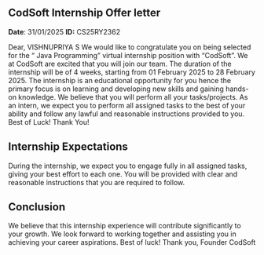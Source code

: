 ## CodSoft Internship Offer letter


**Date**: 31/01/2025
**ID:** CS25RY2362


Dear,
VISHNUPRIYA S
We would like to congratulate you on being selected for the “ Java Programming” virtual internship position with “CodSoft”. We at CodSoft are excited that you will join our team. The duration of the internship will be of 4 weeks, starting from 01 February 2025 to 28 February 2025. The internship is an educational opportunity for you hence the primary focus is on learning and developing new skills and gaining hands-on knowledge. We believe that you will perform all your tasks/projects. As an intern, we expect you to perform all assigned tasks to the best of your ability and follow any lawful and reasonable instructions provided to you. 
Best of Luck!
Thank You!

## Internship Expectations


During the internship, we expect you to engage fully in all assigned tasks, giving your best effort to each one. You will be provided with clear and reasonable instructions that you are required to follow.

## Conclusion


We believe that this internship experience will contribute significantly to your growth. We look forward to working together and assisting you in achieving your career aspirations.
Best of luck!
Thank you,
Founder CodSoft

